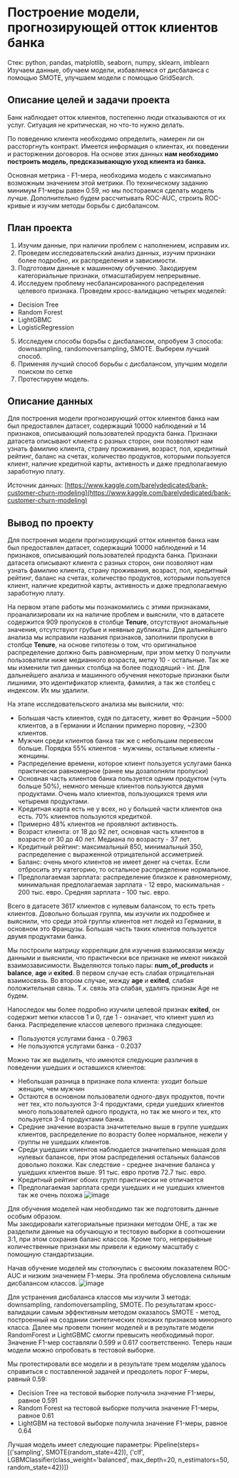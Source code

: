 # Построение модели, прогнозирующей отток клиентов банка
Стек: python, pandas, matplotlib, seaborn, numpy, sklearn, imblearn  
Изучаем данные, обучаем модели, избавляемся от дисбаланса с помощью SMOTE, улучшаем модели с помощью GridSearch.

## Описание целей и задачи проекта
Банк наблюдает отток клиентов, постепенно люди отказываются от их услуг. Ситуация не критическая, но что-то нужно делать.

По поведению клиента необходимо определить, намерен ли он рассторгнуть контракт. Имеется информация о клиентах, их поведении и расторжении договоров. На основе этих данных **нам необходимо построить модель, предсказывающую уход клиента из банка.**

Основная метрика - F1-мера, необходима модель с максимально возможным значением этой метрики. По техническому заданию минимум F1-меры равен 0.59, но мы постораемся сделать модель лучше. Дополнительно будем рассчитывать ROC-AUC, строить ROC-кривые и изучим методы борьбы с дисбалансом.

## План проекта
1. Изучим данные, при наличии проблем с наполнением, исправим их.
2. Проведем исследовательский анализ данных, изучим признаки более подробно, их распределения и зависимости.
3. Подготовим данные к машинному обучению. Закодируем категориальные признаки, отмасштабируем непрерывные.
4. Исследуем проблему несбалансированного распределения целевого признака. Проведем кросс-валидацию четырех моделей:
* Decision Tree
* Random Forest
* LightGBMC
* LogisticRegression 
5. Исследуем способы борьбы с дисбалансом, опробуем 3 способа: downsampling, randomoversampling, SMOTE. Выберем лучший способ.
6. Применяя лучший способ борьбы с дисбалансом, улучшим модели поиском по сетке
7. Протестируем модель.

## Описание данных
Для построения модели прогнозирующий отток клиентов банка нам был предоставлен датасет, содержащий 10000 наблюдений и 14 признаков, описывающий пользователей продукта банка. Признаки датасета описывают клиента с разных сторон, они позволяют нам узнать фамилию клиента, страну проживания, возраст, пол, кредитный рейтинг, баланс на счетах, количество продуктов, которыми пользуется клиент, наличие кредитной карты, активность и даже предполагаемую заработную плату.

Источник данных: [https://www.kaggle.com/barelydedicated/bank-customer-churn-modeling](https://www.kaggle.com/barelydedicated/bank-customer-churn-modeling)

## Вывод по проекту
Для построения модели прогнозирующий отток клиентов банка нам был предоставлен датасет, содержащий 10000 наблюдений и 14 признаков, описывающий пользователей продукта банка. Признаки датасета описывают клиента с разных сторон, они позволяют нам узнать фамилию клиента, страну проживания, возраст, пол, кредитный рейтинг, баланс на счетах, количество продуктов, которыми пользуется клиент, наличие кредитной карты, активность и даже предполагаемую заработную плату.

На первом этапе работы мы познакомились с этими признаками, проанализировали их на наличие проблем и выяснили, что в датасете содержится 909 пропусков в столбце **Tenure**, отсутствуют аномальные значения, отсутствуют грубые и неявные дубликаты. Для дальнейшего анализа мы исправили названия признаков, заполнили пропуски в столбце **Tenure**, на основе гипотезы о том, что оригинальное распределение должно быть равномерным, при этом метку 0 получили пользователи ниже медианного возраста, метку 10 - остальные. Так же мы изменили тип данных столбца на более подходящий - int. Для дальнейшего анализа и машинного обучения некоторые признаки были лишними, это идентификатор клиента, фамилия, а так же столбец с индексом. Их мы удалили.

На этапе исследовательского анализа мы выяснили, что:
* Большая часть клиентов, судя по датасету, живет во Франции ~5000 клиентов, а в Германии и Испании примерно поровну, ~2300 клиентов.
* Мужчин среди клиентов банка так же с небольшим перевесом больше. Порядка 55% клиентов - мужчины, остальные клиенты - женщины.  
* Распределение времени, которое клиент пользуется услугами банка практически равномерное (ранее мы дозаполняли пропуски)
* Основная часть клиентов банка пользуется одним продуктом (чуть больше 50%), немного меньше клиентов пользуются двумя продуктами. Очень мало клиентов, пользующихся тремя или четыремя продуктами.  
* Кредитная карта есть не у всех, но у большей части клиентов она есть. 70% клиентов пользуются кредиткой.  
* Примерно 48% клиентов не проявляют активность.
* Возраст клиента: от 18 до 92 лет, основная часть клиентов в возрасте от 30 до 40 лет. Медиана по возрасту - 37 лет.
* Кредитный рейтинг: максимальный 850, минимальный 350, распределение с выраженной отрицательной ассиметрией.
* Баланс: очень много клиентов не имеет денег на счетах. Если отбросить эту категорию, то остальное распределение нормальное.
* Предполагаемая зарплата: распределение близкое к равномерному, минимальная предполагаемая зарплата - 12 евро, маскимальная - 200 тыс. евро. Средняя зарплата - 100 тыс. евро.  

Всего в датасете 3617 клиентов с нулевым балансом, то есть треть клиентов. Довольно большая группа, мы изучили их подробнее и выяснили, что среди этой группы клиентов нет людей из Германии, в основном это Французы. Большая часть таких клиентов пользуется двумя продуктами банка.

Мы построили матрицу корреляции для изучения взаимосвязи между данными и выяснили, что практически все признаке не имеют никакой взаимозависимости. Выделяются только пары: **num_of_products** и **balance**, **age** и **exited**. В первом случае есть слабая отрицательная взаимосвязь. Во втором случае, между **age** и **exited**, слабая положительная связь. Т.к. связь эта слабая, удалять признак Age не будем.

Напоследок мы более подробно изучили целевой признак **exited**, он содержит метки классов 1 и 0, где 1 - означает, что клиент ушел из банка. Распределение классов целевого признака следующее:
* Пользуются услугами банка - 0.7963
* Не пользуются услугами банка - 0.2037


Можно так же выделить, что имеются следующие различия в поведении ушедших и оставшихся клиентов:
* Небольшая разница в признаке пола клиента: уходит больше женщин, чем мужчин
* Остаются в основном пользователи одного-двух продуктов, почти нет тех, кто пользуются 3-4 продуктами, среди ушедших клиентов много пользователей одного продукта, но так же много и тех, кто пользуется 3-4 продуктами банка.
* Средние значение возраста значитетельно выше в группе ушедших клиентов, распределение по возрасту более нормальное, нежели у группы не ушедших клиентов.
* Среди ушедших клиентов наблюдается значительно меньшая доля нулевых балансов, при этом распределения остальных балансов довольно похожи. Как следствие - среднее значение баланса у ушедших клиентов выше. 91 тыс. евро против 72.7 тыс. евро.
* Кредитный рейтинг обоих групп практически не отличается
* Предполагаемая зарплата среди ушедших и не ушедших клиентов так же очень похожа
![image](https://user-images.githubusercontent.com/109238063/200199376-66bc0b53-e877-4ecb-aa98-3fa8c6fdf18b.png)


Для обучения моделей нам необходимо так же подготовить данные особым образом.  
Мы закодировали категориальные признаки методом OHE, а так же разделили данные на обучающую и тестовую выборки в соотношении 3:1, при этом сохранив баланс классов. Кроме того, непрерывные количественные признаки мы привели к единому масштабу с помощную стандартизации.

Начав обучение моделей мы столкнулись с высоким показателем ROC-AUC и низким значением F1-меры. Эта проблема обусловлена сильным дисбалансом классов.
![image](https://user-images.githubusercontent.com/109238063/200199438-251e434f-0f81-47ac-bd69-1bdb054ca888.png)


Для устранения дисбаланса классов мы изучили 3 метода: downsampling, randomoversampling, SMOTE. По результатам кросс-валидации самым эффективным методом оказалось SMOTE - метод, построенный на создании синтетических похожих признаков минорного класса. Далее мы провели тюнинг моделей и в результате модели RandomForest и LightGBMC смогли превысить необходимый порог. Значение F1-мер составляли 0.599 и 0.617 соответственно. Теперь наши модели можно опробовать в тестовой выборке.


Мы протестировали все модели и в результате трем моделям удалось справиться с поставленной задачей и преодолеть порог F-меры, равный 0.59:
* Decision Tree на тестовой выборке получила значение F1-меры, равное 0.591
* Random Forest на тестовой выборке получила значение F1-меры, равное 0.61
* LightGBM на тестовой выборке получила значение F1-меры, равное 0.64

Лучшая модель имеет следующие параметры:
Pipeline(steps=[('sampling', SMOTE(random_state=42)),
                ('clf',
                 LGBMClassifier(class_weight='balanced', max_depth=20,
                                n_estimators=50, random_state=42))])
